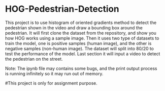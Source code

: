 # HOG-Pedestrian-Detection

This project is to use histogram of oriented gradients method to detect the pedestrian shown in the video and draw a bounding box around the pedestrian. It will first clone the dataset from the repository, and show you how HOG works using a sample image. Then it uses two type of datasets to train the model, one is positive samples (human image), and the other is negative samples (non-human image). The dataset will split into 80/20 to test the performance of the model. Last section it will input a video to detect the pedestrian on the street.

Note: The ipynb file may contains some bugs, and the print output process is running infinitely so it may run out of memory.

#This project is only for assignment purpose.
